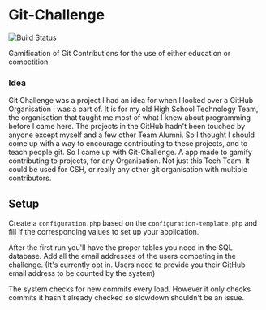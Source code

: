 Git-Challenge
=============
[![Build Status](https://travis-ci.org/devinmatte/Git-Challenge.svg?branch=master)](https://travis-ci.org/devinmatte/Git-Challenge)


Gamification of Git Contributions for the use of either education or competition.

### Idea
Git Challenge was a project I had an idea for when I looked over a GitHub Organisation I was a part of. It is for my old High School Technology Team, the organisation that taught me most of what I knew about programming before I came here. The projects in the GitHub hadn't been touched by anyone except myself and a few other Team Alumni. So I thought I should come up with a way to encourage contributing to these projects, and to teach people git. So I came up with Git-Challenge. A app made to gamify contributing to projects, for any Organisation. Not just this Tech Team. It could be used for CSH, or really any other git organisation with multiple contributors.

Setup
-----

Create a `configuration.php` based on the `configuration-template.php` and fill if the corresponding values to set up your application.

After the first run you'll have the proper tables you need in the SQL database. Add all the email addresses of the users competing in the challenge. (It's currently opt in. Users need to provide you their GitHub email address to be counted by the system)

The system checks for new commits every load. However it only checks commits it hasn't already checked so slowdown shouldn't be an issue.
